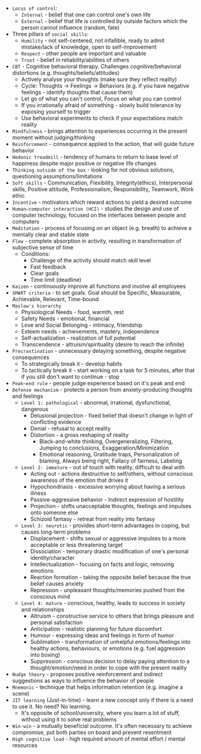 * `Locus of control`:
	* `Internal` - belief that one can control one's own life
	* `External` - belief that life is controlled by outside factors which the person cannot influence (random, fate)
* Three pillars of `social skills`:
	* `Humility` - not self-centered, not infallible, ready to admit mistake/lack of knowledge, open to self-improvement
	* `Respect` - other people are important and valuable
	* `Trust` - belief in reliability/abilities of others
* `CBT` - Cognitive behavioral therapy. Challenges cognitive/behavioral distortions (e.g. thoughts/beliefs/attitudes)
    * Actively analyse your thoughts (make sure they reflect reality)
    * Cycle: Thoughts -> Feelings -> Behaviors (e.g. if you have negative feelings - identify thoughts that cause them)
    * Let go of what you can't control, Focus on what you can control
    * If you irrationally afraid of something - slowly build tolerance by exposing yourself to trigger
    * Use behavioral experiments to check if your expectations match reality
* `Mindfulness` - brings attention to experiences occurring in the present moment without judging/thinking
* `Reinforcement` - consequence applied to the action, that will guide future behavior
* `Hedonic treadmill` - tendency of humans to return to base level of happiness despite major positive or negative life changes
* `Thinking outside of the box` - looking for not obvious solutions, questioning assumptions/limitations
* `Soft skills` - Communication, Flexibility, Integrity(ethics), Interpersonal skills, Positive attitude, Professionalism, Responsibility, Teamwork, Work ethic
* `Incentive` - motivators which reward actions to yield a desired outcome
* `Human–computer interaction (HCI)` - studies the design and use of computer technology, focused on the interfaces between people and computers
* `Meditation` - process of focusing on an object (e.g. breath) to achieve a mentally clear and stable state
* `Flow` - complete absorption in activity, resulting in transformation of subjective sense of time
    * Conditions:
        * Challenge of the activity should match skill level
        * Fast feedback
        * Clear goals
        * Time limit (deadline)
* `Kaizen` - continuously improve all functions and involve all employees
* `SMART criteria` - to set goals. Goal should be Specific, Measurable, Achievable, Relevant, Time-bound
* `Maslow's hierarchy`
    * Physiological Needs - food, warmth, rest
    * Safety Needs - emotional, financial
    * Love and Social Belonging - intimacy, friendship
    * Esteem needs - achievements, mastery, independence
    * Self-actualization - realization of full potential
    * Transcendence - altruism/spirituality (desire to reach the infinite)
* `Procrastination` - unnecessary delaying something, despite negative consequences
    * To strategically break it - develop habits
    * To tactically break it - start working on a task for 5 minutes, after that if you still don't want to continue - stop
* `Peak–end rule` - people judge experience based on it's peak and end
* `Defense mechanism` - protects a person from anxiety-producing thoughts and feelings
    * `Level 1: pathological` - abnormal, irrational, dysfunctional, dangerous
        * Delusional projection - fixed belief that doesn't change in light of conflicting evidence
        * Denial - refusal to accept reality
        * Distortion - a gross reshaping of reality
            * Black-and-white thinking, Overgeneralizing, Filtering, Jumping to conclusions,  Exaggeration/Minimization
            * Emotional reasoning, Gratitude traps, Personalization of blaming, Always being right, Fallacy of fairness, Labeling
    * `Level 2: immature` - out of touch with reality, difficult to deal with
        * Acting out - actions destructive to self/others, without conscious awareness of the emotion that drives it
        * Hypochondriasis - excessive worrying about having a serious illness
        * Passive-aggressive behavior - Indirect expression of hostility
        * Projection - shifts unacceptable thoughts, feelings and impulses onto someone else
        * Schizoid fantasy - retreat from reality into fantasy
    * `Level 3: neurotic` - provides short-term advantages in coping, but causes long-term problems
        * Displacement - shifts sexual or aggressive impulses to a more acceptable or less threatening target
        * Dissociation - temporary drastic modification of one's personal identity/character
        * Intellectualization - focusing on facts and logic, removing emotions
        * Reaction formation - taking the opposite belief because the true belief causes anxiety
        * Repression - unpleasant thoughts/memories pushed from the conscious mind
    * `Level 4: mature` - conscious, healthy, leads to success in society and relationships
        * Altruism - constructive service to others that brings pleasure and personal satisfaction
        * Anticipation - realistic planning for future discomfort
        * Humour - expressing ideas and feelings in form of humor
        * Sublimation - transformation of unhelpful emotions/feelings into healthy actions, behaviours, or emotions (e.g. fuel aggression into boxing)
        * Suppression - conscious decision to delay paying attention to a thought/emotion/need in order to cope with the present reality
* `Nudge theory` - proposes positive reinforcement and indirect suggestions as ways to influence the behavior of people
* `Mnemonic` - technique that helps information retention (e.g. imagine a scene)
* `JIT learning` (Just-in-time) - learn a new concept only if there is a need to use it. No need? No learning.
    * It's opposite of school/university, where you learn a lot of stuff, without using it to solve real problems
* `Win-win` - a mutually beneficial outcome. It's often necessary to achieve compromise, put both parties on board and prevent resentment
* `High cognitive load` - high required amount of mental effort / mental resources
